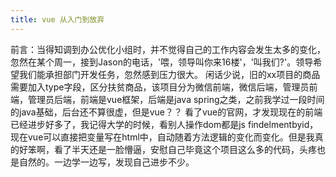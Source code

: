 ```yaml
---
title: vue 从入门到放弃
---
```

前言：当得知调到办公优化小组时，并不觉得自己的工作内容会发生太多的变化，忽然在某个周一，接到Jason的电话，'喂，领导叫你来16楼'，'叫我们?'。领导希望我们能承担部门开发任务，忽然感到压力很大。
闲话少说，旧的xx项目的商品需要加入type字段，区分扶贫商品，该项目分为微信前端，微信后端，管理员前端，管理员后端，前端是vue框架，后端是java spring之类，之前我学过一段时间的java基础，后台还不算很虚，但是vue？？
看了vue的官网，才发现现在的前端已经进步好多了，我记得大学的时候，看别人操作dom都是js findelmentbyid，现在vue可以直接把变量写在html中，自动随着方法逻辑的变化而变化。但是我真的好笨啊，看了半天还是一脸懵逼，安慰自己毕竟这个项目这么多的代码，头疼也是自然的。一边学一边写，发现自己进步不少。